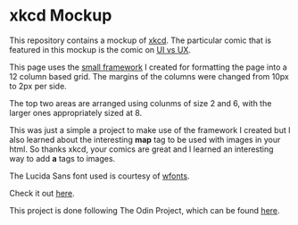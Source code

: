 # xkcd Mockup

This repository contains a mockup of [xkcd](https://xkcd.com/). The particular comic that is featured in this mockup is the comic on [UI vs UX](https://xkcd.com/2141/).

This page uses the [small framework](https://github.com/rgee258/12-grid-css) I created for formatting the page into a 12 column based grid. The margins of the columns were changed from 10px to 2px per side. 

The top two areas are arranged using colunms of size 2 and 6, with the larger ones appropriately sized at 8.

This was just a simple a project to make use of the framework I created but I also learned about the interesting **map** tag to be used with images in your html. So thanks xkcd, your comics are great and I learned an interesting way to add **a** tags to images.

The Lucida Sans font used is courtesy of [wfonts](https://www.wfonts.com/).

Check it out [here](https://rgee258.github.io/xkcd-mockup/).

This project is done following The Odin Project, which can
be found [here](https://www.theodinproject.com/courses/html5-and-css3/lessons/design-your-own-grid-based-framework).
